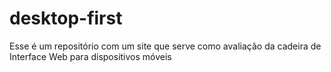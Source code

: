 # desktop-first

Esse é um repositório com um site que serve como avaliação da cadeira de Interface Web para dispositivos móveis
